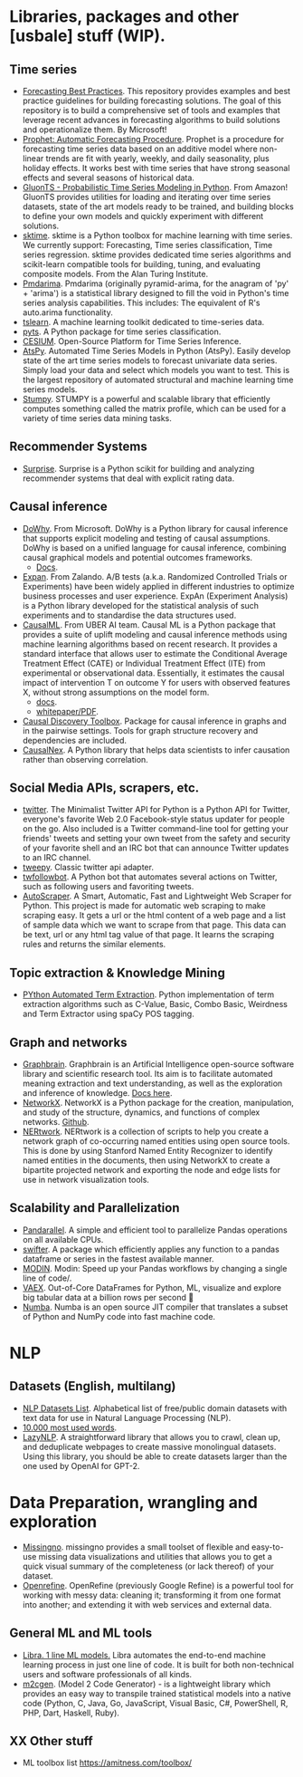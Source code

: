 # Libraries, packages and other [usbale] stuff (WIP).


## Time series
* [Forecasting Best Practices](https://github.com/microsoft/forecasting). This repository provides examples and best practice guidelines for building forecasting solutions. The goal of this repository is to build a comprehensive set of tools and examples that leverage recent advances in forecasting algorithms to build solutions and operationalize them. By Microsoft!
* [Prophet: Automatic Forecasting Procedure](https://github.com/facebook/prophet). Prophet is a procedure for forecasting time series data based on an additive model where non-linear trends are fit with yearly, weekly, and daily seasonality, plus holiday effects. It works best with time series that have strong seasonal effects and several seasons of historical data.
* [GluonTS - Probabilistic Time Series Modeling in Python](https://github.com/awslabs/gluon-ts). From Amazon! GluonTS provides utilities for loading and iterating over time series datasets, state of the art models ready to be trained, and building blocks to define your own models and quickly experiment with different solutions.
* [sktime](https://github.com/alan-turing-institute/sktime). sktime is a Python toolbox for machine learning with time series. We currently support: Forecasting, Time series classification, Time series regression. sktime provides dedicated time series algorithms and scikit-learn compatible tools for building, tuning, and evaluating composite models. From the Alan Turing Institute.
* [Pmdarima](https://github.com/alkaline-ml/pmdarima). Pmdarima (originally pyramid-arima, for the anagram of 'py' + 'arima') is a statistical library designed to fill the void in Python's time series analysis capabilities. This includes: The equivalent of R's auto.arima functionality.
* [tslearn](https://github.com/tslearn-team/tslearn). A machine learning toolkit dedicated to time-series data.
* [pyts](https://github.com/johannfaouzi/pyts). A Python package for time series classification.
* [CESIUM](https://github.com/cesium-ml/cesium). Open-Source Platform for Time Series Inference.
* [AtsPy](https://github.com/firmai/atspy). Automated Time Series Models in Python (AtsPy). Easily develop state of the art time series models to forecast univariate data series. Simply load your data and select which models you want to test. This is the largest repository of automated structural and machine learning time series models.
* [Stumpy](https://github.com/TDAmeritrade/stumpy). STUMPY is a powerful and scalable library that efficiently computes something called the matrix profile, which can be used for a variety of time series data mining tasks.

## Recommender Systems
* [Surprise](https://github.com/NicolasHug/Surprise). Surprise is a Python scikit for building and analyzing recommender systems that deal with explicit rating data.

## Causal inference
* [DoWhy](https://github.com/microsoft/dowhy). From Microsoft. DoWhy is a Python library for causal inference that supports explicit modeling and testing of causal assumptions. DoWhy is based on a unified language for causal inference, combining causal graphical models and potential outcomes frameworks.
    * [Docs](https://microsoft.github.io/dowhy/).
* [Expan](https://github.com/zalando/expan). From Zalando. A/B tests (a.k.a. Randomized Controlled Trials or Experiments) have been widely applied in different industries to optimize business processes and user experience. ExpAn (Experiment Analysis) is a Python library developed for the statistical analysis of such experiments and to standardise the data structures used.
* [CausalML](https://github.com/uber/causalml). From UBER AI team. Causal ML is a Python package that provides a suite of uplift modeling and causal inference methods using machine learning algorithms based on recent research. It provides a standard interface that allows user to estimate the Conditional Average Treatment Effect (CATE) or Individual Treatment Effect (ITE) from experimental or observational data. Essentially, it estimates the causal impact of intervention T on outcome Y for users with observed features X, without strong assumptions on the model form.
    * [docs](https://causalml.readthedocs.io/en/latest/about.html).
    * [whitepaper/PDF](https://arxiv.org/pdf/2002.11631.pdf).
* [Causal Discovery Toolbox](https://github.com/FenTechSolutions/CausalDiscoveryToolbox). Package for causal inference in graphs and in the pairwise settings. Tools for graph structure recovery and dependencies are included.
* [CausalNex](https://github.com/quantumblacklabs/causalnex). A Python library that helps data scientists to infer causation rather than observing correlation.

## Social Media APIs, scrapers, etc.
* [twitter](https://github.com/sixohsix/twitter). The Minimalist Twitter API for Python is a Python API for Twitter, everyone's favorite Web 2.0 Facebook-style status updater for people on the go. Also included is a Twitter command-line tool for getting your friends' tweets and setting your own tweet from the safety and security of your favorite shell and an IRC bot that can announce Twitter updates to an IRC channel.
* [tweepy](https://github.com/tweepy/tweepy). Classic twitter api adapter.
* [twfollowbot](https://github.com/rhiever/TwitterFollowBot). A Python bot that automates several actions on Twitter, such as following users and favoriting tweets.
* [AutoScraper](https://github.com/alirezamika/autoscraper). A Smart, Automatic, Fast and Lightweight Web Scraper for Python. This project is made for automatic web scraping to make scraping easy. It gets a url or the html content of a web page and a list of sample data which we want to scrape from that page. This data can be text, url or any html tag value of that page. It learns the scraping rules and returns the similar elements. 


## Topic extraction & Knowledge Mining
* [PYthon Automated Term Extraction](https://github.com/kevinlu1248/pyate). Python implementation of term extraction algorithms such as C-Value, Basic, Combo Basic, Weirdness and Term Extractor using spaCy POS tagging.


## Graph and networks
* [Graphbrain](https://github.com/graphbrain/graphbrain). Graphbrain is an Artificial Intelligence open-source software library and scientific research tool. Its aim is to facilitate automated meaning extraction and text understanding, as well as the exploration and inference of knowledge. [Docs here](https://graphbrain.net/overview/hypergraph.html).
* [NetworkX](https://networkx.github.io/). NetworkX is a Python package for the creation, manipulation, and study of the structure, dynamics, and functions of complex networks. [Github](https://github.com/networkx/networkx).
* [NERtwork](https://github.com/brandontlocke/NERtwork). NERtwork is a collection of scripts to help you create a network graph of co-occurring named entities using open source tools. This is done by using Stanford Named Entity Recognizer to identify named entities in the documents, then using NetworkX to create a bipartite projected network and exporting the node and edge lists for use in network visualization tools.


## Scalability and Parallelization
* [Pandarallel](https://github.com/nalepae/pandarallel). A simple and efficient tool to parallelize Pandas operations on all available CPUs.
* [swifter](https://github.com/jmcarpenter2/swifter). A package which efficiently applies any function to a pandas dataframe or series in the fastest available manner.
* [MODIN](https://github.com/modin-project/modin). Modin: Speed up your Pandas workflows by changing a single line of code/\.
* [VAEX](https://github.com/vaexio/vaex). Out-of-Core DataFrames for Python, ML, visualize and explore big tabular data at a billion rows per second 🚀
* [Numba](http://numba.pydata.org/). Numba is an open source JIT compiler that translates a subset of Python and NumPy code into fast machine code.


# NLP
## Datasets (English, multilang)
* [NLP Datasets List](https://github.com/niderhoff/nlp-datasets/blob/master/README.md). Alphabetical list of free/public domain datasets with text data for use in Natural Language Processing (NLP).
* [10.000 most used words](https://github.com/first20hours/google-10000-english).
* [LazyNLP](https://github.com/chiphuyen/lazynlp). A straightforward library that allows you to crawl, clean up, and deduplicate webpages to create massive monolingual datasets. Using this library, you should be able to create datasets larger than the one used by OpenAI for GPT-2.


# Data Preparation, wrangling and exploration
* [Missingno](https://github.com/ResidentMario/missingno). missingno provides a small toolset of flexible and easy-to-use missing data visualizations and utilities that allows you to get a quick visual summary of the completeness (or lack thereof) of your dataset.
* [Openrefine](https://openrefine.org/). OpenRefine (previously Google Refine) is a powerful tool for working with messy data: cleaning it; transforming it from one format into another; and extending it with web services and external data.


## General ML and ML tools
* [Libra. 1 line ML models.](https://github.com/Palashio/libra) Libra automates the end-to-end machine learning process in just one line of code. It is built for both non-technical users and software professionals of all kinds.
* [m2cgen](https://github.com/BayesWitnesses/m2cgen/). (Model 2 Code Generator) - is a lightweight library which provides an easy way to transpile trained statistical models into a native code (Python, C, Java, Go, JavaScript, Visual Basic, C#, PowerShell, R, PHP, Dart, Haskell, Ruby).


## XX Other stuff
* ML toolbox list https://amitness.com/toolbox/

